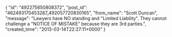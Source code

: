  {
   "id": "492275650808372",
   "post_id": "462493170453287_492057720830165",
   "from_name": "Scott Duncan",
   "message": "Lawyers have NO standing and \"Limited Liability\". They cannot challenge a \"NOTICE OF MISTAKE\" because they are 3rd parties.",
   "created_time": "2013-03-14T22:27:11+0000"
 }
